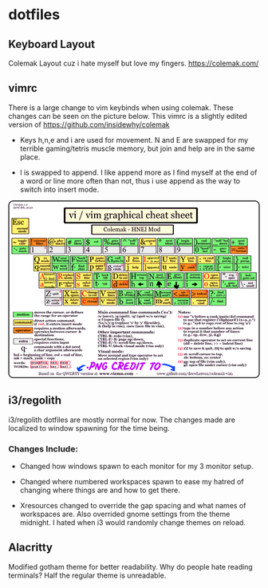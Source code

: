 # **dotfiles**
## **Keyboard Layout**
Colemak Layout cuz i hate myself but love my fingers.
https://colemak.com/

## **vimrc**
There is a large change to vim keybinds when using colemak.  These changes can be seen on the picture below.  This vimrc is a slightly edited version of 
https://github.com/insidewhy/colemak
- Keys h,n,e and i are used for movement.  N and E are swapped for my terrible gaming/tetris muscle memory, but join and help are in the same place.

- l is swapped to append.  I like append more as I find myself at the end of a word or line more often than not, thus i use append as the way to switch into insert mode.

![Picture of vimrc layout](/colemak-vim-hnei.png)

## **i3/regolith**
i3/regolith dotfiles are mostly normal for now. The changes made are localized to window spawning for the time being.

### **Changes Include:**
- Changed how windows spawn to each monitor for my 3 monitor setup.
- Changed where numbered workspaces spawn to ease my hatred of changing where things are and how to get there.

- Xresources changed to override the gap spacing and what names of workspaces are. Also overrided gnome settings from the theme midnight. I hated when i3 would randomly change themes on reload.

## **Alacritty**
Modified gotham theme for better readability. Why do people hate reading terminals? Half the regular theme is unreadable.

